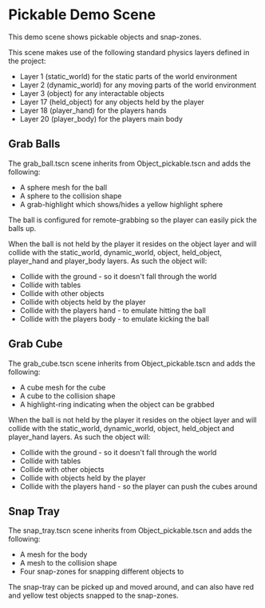 # Pickable Demo Scene

This demo scene shows pickable objects and snap-zones.

This scene makes use of the following standard physics layers defined in the project:
 * Layer 1 (static_world) for the static parts of the world environment
 * Layer 2 (dynamic_world) for any moving parts of the world environment
 * Layer 3 (object) for any interactable objects
 * Layer 17 (held_object) for any objects held by the player
 * Layer 18 (player_hand) for the players hands
 * Layer 20 (player_body) for the players main body

## Grab Balls
The grab_ball.tscn scene inherits from Object_pickable.tscn and adds the following:
 * A sphere mesh for the ball
 * A sphere to the collision shape
 * A grab-highlight which shows/hides a yellow highlight sphere

The ball is configured for remote-grabbing so the player can easily pick the balls up.

When the ball is not held by the player it resides on the object layer and will collide with the 
static_world, dynamic_world, object, held_object, player_hand and player_body layers. As such the
object will:
 * Collide with the ground - so it doesn't fall through the world
 * Collide with tables 
 * Collide with other objects
 * Collide with objects held by the player
 * Collide with the players hand - to emulate hitting the ball
 * Collide with the players body - to emulate kicking the ball

## Grab Cube
The grab_cube.tscn scene inherits from Object_pickable.tscn and adds the following:
 * A cube mesh for the cube
 * A cube to the collision shape
 * A highlight-ring indicating when the object can be grabbed

When the ball is not held by the player it resides on the object layer and will collide with the 
static_world, dynamic_world, object, held_object and player_hand layers. As such the
object will:
 * Collide with the ground - so it doesn't fall through the world
 * Collide with tables 
 * Collide with other objects
 * Collide with objects held by the player
 * Collide with the players hand - so the player can push the cubes around

## Snap Tray
The snap_tray.tscn scene inherits from Object_pickable.tscn and adds the following:
 * A mesh for the body
 * A mesh to the collision shape
 * Four snap-zones for snapping different objects to

The snap-tray can be picked up and moved around, and can also have red and yellow test objects
snapped to the snap-zones.
